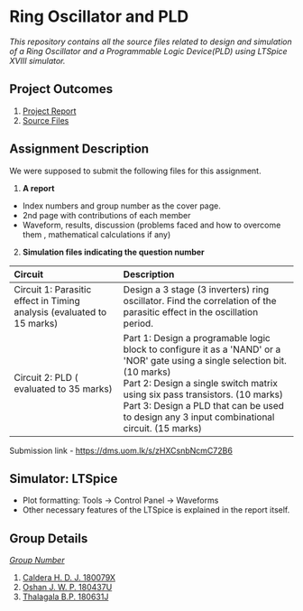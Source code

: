 # Ring Oscillator and PLD

*This repository contains all the source files related to design and simulation of a Ring Oscillator and a Programmable Logic Device(PLD) using LTSpice XVIII simulator.*

## Project Outcomes

1. [Project Report](https://nbviewer.jupyter.org/github/bimalka98/Ring-Oscillator-and-PLD/blob/main/Latex%20Report/Report%20Group-37-180079X-180437U-180631J.pdf)
2. [Source Files](Group37_EN2110Assignment)



## Assignment Description

We were supposed to submit the following files for this assignment.

1. **A report**
- Index numbers and group number as the cover page.
- 2nd page with contributions of each member
- Waveform, results, discussion (problems faced and how to overcome them , mathematical calculations if any)

2. **Simulation files indicating the question number**

|Circuit|Description|
|:----|:----|
|Circuit 1: Parasitic effect in Timing analysis (evaluated to 15 marks)|Design a 3 stage (3 inverters) ring oscillator. Find the correlation of the parasitic effect in the oscillation period.|
|Circuit 2: PLD ( evaluated to 35 marks)|Part 1: Design a programable logic block to configure it as a 'NAND' or a 'NOR' gate using a single selection bit. (10 marks)<br> Part 2: Design a single switch matrix using six pass transistors. (10 marks)<br> Part 3: Design a PLD that can be used to design any 3 input combinational circuit. (15 marks)<br>|


Submission link - https://dms.uom.lk/s/zHXCsnbNcmC72B6 <br>

## Simulator: LTSpice 

* Plot formatting: Tools -> Control Panel -> Waveforms
* Other necessary features of the LTSpice is explained in the report itself.

## Group Details 

[*Group Number*](https://docs.google.com/spreadsheets/d/1BF6KJWATmCnjFtQlzDIJWT8kBennxtkbZCmYQNnlAsY/edit#gid=0)

1. [Caldera H. D. J. 180079X](https://github.com/DilmiCaldera)
2. [Oshan J. W. P. 180437U](https://github.com/OshanJayawardana)
3. [Thalagala B.P. 180631J](https://github.com/bimalka98)



